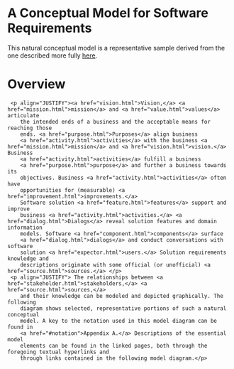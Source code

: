 A Conceptual Model for Software Requirements
==========================================================

This natural conceptual model is a representative sample derived from the one described more fully 
[here](http://educery.com/papers/models/requirements.htm#model.diagram).


Overview
========

	 <p align="JUSTIFY"><a href="vision.html">Vision,</a> <a href="mission.html">mission</a> and <a href="value.html">values</a> articulate
		the intended ends of a business and the acceptable means for reaching those
		ends. <a href="purpose.html">Purposes</a> align business
		<a href="activity.html">activities</a> with the business <a href="mission.html">mission</a> and <a href="vision.html">vision.</a> Business
		<a href="activity.html">activities</a> fulfill a business
		<a href="purpose.html">purpose</a> and further a business towards its
		objectives. Business <a href="activity.html">activities</a> often have
		opportunities for (measurable) <a href="improvement.html">improvements.</a>
		Software solution <a href="feature.html">features</a> support and improve
		business <a href="activity.html">activities.</a> <a href="dialog.html">Dialogs</a> reveal solution features and domain information
		models. Software <a href="component.html">components</a> surface
		<a href="dialog.html">dialogs</a> and conduct conversations with software
		solution <a href="expector.html">users.</a> Solution requirements knowledge and
		descriptions originate with some official (or unofficial) <a href="source.html">sources.</a> </p> 
	 <p align="JUSTIFY"> The relationships between <a href="stakeholder.html">stakeholders,</a> <a href="source.html">sources,</a>
		and their knowledge can be modeled and depicted graphically. The following
		diagram shows selected, representative portions of such a natural conceptual
		model. A key to the notation used in this model diagram can be found in
		<a href="#notation">Appendix A.</a> Descriptions of the essential model
		elements can be found in the linked pages, both through the foregoing textual hyperlinks and
		through links contained in the following model diagram.</p> 

